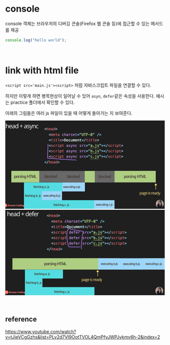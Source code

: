 # console

console 객체는 브라우저의 디버깅 콘솔(Firefox 웹 콘솔 등)에 접근할 수 있는 메서드를 제공

```javascript
console.log("hello world");
```

<br>

# link with html file

`<script src='main.js'><script>` 처럼 자바스크립트 파일을 연결할 수 있다.

하지만 이렇게 하면 병목현상이 일어날 수 있어 `asyn`, `defer`같은 속성을 사용한다. 예시는 practice 폴더에서 확인할 수 있다.

아래의 그림들은 여러 js 파일이 있을 때 어떻게 돌아가는 지 보여준다.

![](images/2022-01-14-16-33-43.png)
![](images/2022-01-14-16-34-10.png)

<br>

## reference

https://www.youtube.com/watch?v=tJieVCgGzhs&list=PLv2d7VI9OotTVOL4QmPfvJWPJvkmv6h-2&index=2

